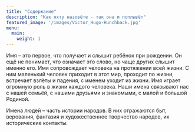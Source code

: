 ```yaml
---
title: "Содержание"
description: "Как яхту назовёте - так она и поплывёт"
featured_image: '/images/Victor_Hugo-Hunchback.jpg'
menu:
  main:
    weight: 1
---
```

Имя – это первое, что получает и слышит ребёнок при рождении. Он ещё не понимает, что означает это слово, но чаще других слышит именно его. Имя сопровождает человека на протяжении всей жизни. С ним маленький человек приходит в этот мир, проходит по жизни, встречает взлёты и падения, с именем уходит из жизни. Имя играет огромную роль в жизни каждого человека. Наши имена связывают нас с нашей семьёй, с нашими друзьями и знакомыми, с малой и большой Родиной.

Имена людей – часть истории народов. В них отражаются быт, верования, фантазия и художественное творчество народов, их исторические контакты.

